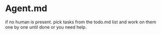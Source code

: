 # Agent.md


if no human is present. pick tasks from the todo.md list and work on them one by one until done or you need help.
